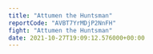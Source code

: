 ```yaml
---
title: "Attumen the Huntsman"
reportCode: "AVBT7YrMDjP2NnFH"
fight: "Attumen the Huntsman"
date: 2021-10-27T19:09:12.576000+00:00
---
```

